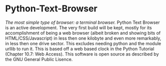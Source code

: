 # Python-Text-Browser
*The most simple type of browser: a terminal browser.*
Python Text Browser is an active development. The very first build will be kept, mostly for its accomplishment of being a web browser (albeit broken and showing bits of HTML/CSS/Javascript) in less then one kilobyte and even more remarkably, in less then one drive sector. This excludes needing python and the module urllib to run it. This is based off a web based clock in the Python Tutorial (Chapter 10.7: Web Access). This software is open source as described by the GNU General Public Lisence.
